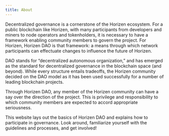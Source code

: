 ```yaml
---
title: About
---
```


Decentralized governance is a cornerstone of the Horizen ecosystem. For a public blockchain like Horizen, with many participants from developers and miners to node operators and tokenholders, it is necessary to have a framework enabling community members to govern the project. For Horizen, Horizen DAO is that framework: a means through which network participants can effectuate changes to influence the future of Horizen.

DAO stands for “decentralized autonomous organization,” and has emerged as the standard for decentralized governance in the blockchain space (and beyond). While every structure entails tradeoffs, the Horizen community decided on the DAO model as it has been used successfully for a number of leading blockchain projects.

Through Horizen DAO, any member of the Horizen community can have a say over the direction of the project. This is privilege and responsibility to which community members are expected to accord appropriate seriousness.

This website lays out the basics of Horizen DAO and explains how to participate in governance. Look around, familiarize yourself with the guidelines and processes, and get involved!


